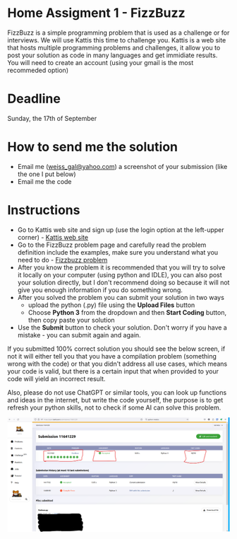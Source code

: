 # Home Assigment 1 - FizzBuzz
FizzBuzz is a simple programming problem that is used as a challenge or for interviews. 
We will use Kattis this time to challenge you. Kattis is a web site that hosts multiple programming problems and challenges, it allow you to post your solution as code in many languages and get immidiate results. You will need to create an account (using your gmail is the most recommeded option)

# Deadline 
Sunday, the 17th of September

# How to send me the solution

- Email me (weiss_gal@yahoo.com) a screenshot of your submission (like the one I put below)
- Email me the code

# Instructions 
- Go to Kattis web site and sign up (use the login option at the left-upper corner) - [Kattis web site](https://open.kattis.com/)
- Go to the FizzBuzz problem page and carefully read the problem definition include the examples, make sure you understand what you need to do - [Fizzbuzz problem](https://open.kattis.com/problems/fizzbuzz)
- After you know the problem it is recommended that you will try to solve it locally on your computer (using python and IDLE), you can also post your solution directly, but I don't recommend doing so because it will not give you enough information if you do something wrong.
- After you solved the problem you can submit your solution in two ways
  - upload the python (.py) file using the **Upload Files** button
  - Choose **Python 3** from the dropdown and then **Start Coding** button, then copy paste your solution
- Use the **Submit** button to check your solution. Don't worry if you have a mistake - you can submit again and again.

If you submitted 100% correct solution you should see the below screen, if not it will either tell you that you have a compilation problem (something wrong with the code) or that you didn't address all use cases, which means your code is valid, but there is a certain input that when provided to your code will yield an incorrect result. 

Also, please do not use ChatGPT or similar tools, you can look up functions and ideas in the internet, but write the code yourself, the purpose is to get refresh your python skills, not to check if some AI can solve this problem. 

![This is how the screen looks if you submitted a 100% correct solution](fizzbuzz_screenshot.png)

